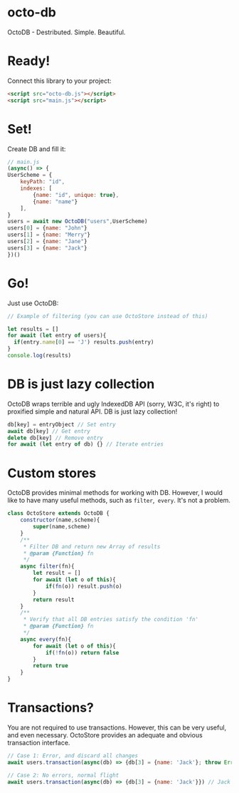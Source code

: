 # octo-db
OctoDB - Destributed. Simple. Beautiful.

# Ready!
Connect this library to your project:
```html
<script src="octo-db.js"></script>
<script src="main.js"></script>
```

# Set!
Create DB and fill it:
```js
// main.js
(async() => {
UserScheme = {
    keyPath: "id",
    indexes: [
        {name: "id", unique: true},
        {name: "name"}
    ],
}
users = await new OctoDB("users",UserScheme)
users[0] = {name: "John"}
users[1] = {name: "Merry"}
users[2] = {name: "Jane"}
users[3] = {name: "Jack"}
})()
```

# Go!
Just use OctoDB:
```js
// Example of filtering (you can use OctoStore instead of this)

let results = []
for await (let entry of users){
  if(entry.name[0] == 'J') results.push(entry)
}
console.log(results)
```

# DB is just lazy collection
OctoDB wraps terrible and ugly IndexedDB API (sorry, W3C, it's right) to proxified simple and natural API. DB is just lazy collection!
```js
db[key] = entryObject // Set entry
await db[key] // Get entry
delete db[key] // Remove entry
for await (let entry of db) {} // Iterate entries
```

# Custom stores
OctoDB provides minimal methods for working with DB. However, I would like to have many useful methods, such as `filter`,` every`. It's not a problem.
```js
class OctoStore extends OctoDB {
    constructor(name,scheme){
        super(name,scheme)
    }
    /**
     * Filter DB and return new Array of results
     * @param {Function} fn 
     */
    async filter(fn){
        let result = []
        for await (let o of this){
            if(fn(o)) result.push(o)
        }
        return result
    }
    /**
     * Verify that all DB entries satisfy the condition 'fn'
     * @param {Function} fn 
     */
    async every(fn){
        for await (let o of this){
            if(!fn(o)) return false
        }
        return true
    }
}
```

# Transactions?
You are not required to use transactions. However, this can be very useful, and even necessary. OctoStore provides an adequate and obvious transaction interface.
```js
// Case 1: Error, and discard all changes
await users.transaction(async(db) => {db[3] = {name: 'Jack'}; throw Error('ERROR!')}) // The scary "Uncaught Error: ERROR!" should appear in the console, but nothing bad happened to your DB

// Case 2: No errors, normal flight
await users.transaction(async(db) => {db[3] = {name: 'Jack'}}) // Jack has now arrived at your database
```

